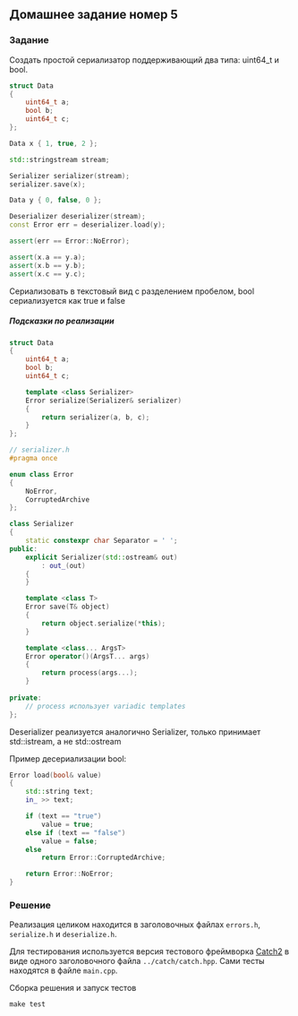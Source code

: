 ## Домашнее задание номер 5

### Задание
Создать простой сериализатор поддерживающий два типа: uint64_t и bool.

```c++
struct Data
{
    uint64_t a;
    bool b;
    uint64_t c;
};

Data x { 1, true, 2 };

std::stringstream stream;

Serializer serializer(stream);
serializer.save(x);

Data y { 0, false, 0 };

Deserializer deserializer(stream);
const Error err = deserializer.load(y);

assert(err == Error::NoError);

assert(x.a == y.a);
assert(x.b == y.b);
assert(x.c == y.c);
```

Сериализовать в текстовый вид с разделением пробелом, bool сериализуется как true и false

##### Подсказки по реализации

```c++
struct Data
{
    uint64_t a;
    bool b;
    uint64_t c;

    template <class Serializer>
    Error serialize(Serializer& serializer)
    {
        return serializer(a, b, c);
    }
};
```

```c++
// serializer.h
#pragma once

enum class Error
{
    NoError,
    CorruptedArchive
};

class Serializer
{
    static constexpr char Separator = ' ';
public:
    explicit Serializer(std::ostream& out)
        : out_(out)
    {
    }

    template <class T>
    Error save(T& object)
    {
        return object.serialize(*this);
    }

    template <class... ArgsT>
    Error operator()(ArgsT... args)
    {
        return process(args...);
    }
    
private:
    // process использует variadic templates
};
```

Deserializer реализуется аналогично Serializer, только принимает std::istream, а не std::ostream

Пример десериализации bool:

```c++
Error load(bool& value)
{
    std::string text;
    in_ >> text;

    if (text == "true")
        value = true;
    else if (text == "false")
        value = false;
    else
        return Error::CorruptedArchive;

    return Error::NoError;
}
```

### Решение
Реализация целиком находится в заголовочных файлах `errors.h`, `serialize.h` и `deserialize.h`.

Для тестирования используется версия тестового фреймворка [Catch2](https://github.com/catchorg/Catch2) в виде одного заголовочного файла `../catch/catch.hpp`. Сами тесты находятся в файле `main.cpp`.

Сборка решения и запуск тестов

```
make test
```

